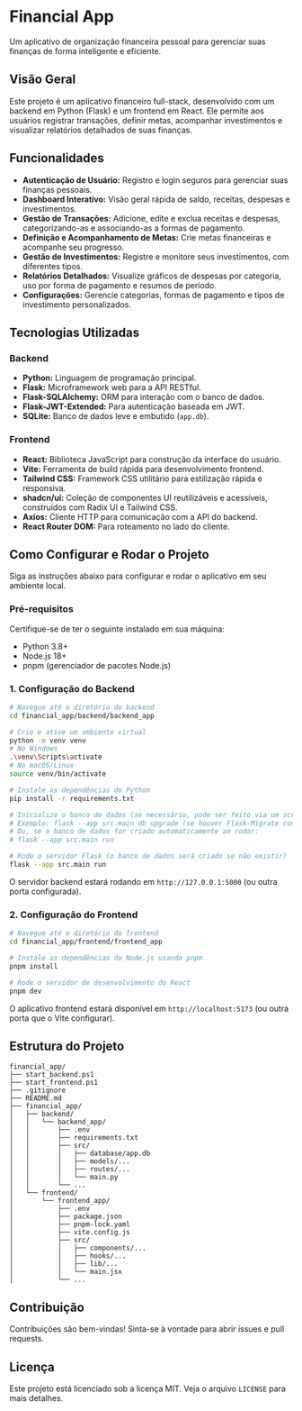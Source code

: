 # Financial App

Um aplicativo de organização financeira pessoal para gerenciar suas finanças de forma inteligente e eficiente.

## Visão Geral

Este projeto é um aplicativo financeiro full-stack, desenvolvido com um backend em Python (Flask) e um frontend em React. Ele permite aos usuários registrar transações, definir metas, acompanhar investimentos e visualizar relatórios detalhados de suas finanças.

## Funcionalidades

- **Autenticação de Usuário:** Registro e login seguros para gerenciar suas finanças pessoais.
- **Dashboard Interativo:** Visão geral rápida de saldo, receitas, despesas e investimentos.
- **Gestão de Transações:** Adicione, edite e exclua receitas e despesas, categorizando-as e associando-as a formas de pagamento.
- **Definição e Acompanhamento de Metas:** Crie metas financeiras e acompanhe seu progresso.
- **Gestão de Investimentos:** Registre e monitore seus investimentos, com diferentes tipos.
- **Relatórios Detalhados:** Visualize gráficos de despesas por categoria, uso por forma de pagamento e resumos de período.
- **Configurações:** Gerencie categorias, formas de pagamento e tipos de investimento personalizados.

## Tecnologias Utilizadas

### Backend
- **Python:** Linguagem de programação principal.
- **Flask:** Microframework web para a API RESTful.
- **Flask-SQLAlchemy:** ORM para interação com o banco de dados.
- **Flask-JWT-Extended:** Para autenticação baseada em JWT.
- **SQLite:** Banco de dados leve e embutido (`app.db`).

### Frontend
- **React:** Biblioteca JavaScript para construção da interface do usuário.
- **Vite:** Ferramenta de build rápida para desenvolvimento frontend.
- **Tailwind CSS:** Framework CSS utilitário para estilização rápida e responsiva.
- **shadcn/ui:** Coleção de componentes UI reutilizáveis e acessíveis, construídos com Radix UI e Tailwind CSS.
- **Axios:** Cliente HTTP para comunicação com a API do backend.
- **React Router DOM:** Para roteamento no lado do cliente.

## Como Configurar e Rodar o Projeto

Siga as instruções abaixo para configurar e rodar o aplicativo em seu ambiente local.

### Pré-requisitos

Certifique-se de ter o seguinte instalado em sua máquina:
- Python 3.8+
- Node.js 18+
- pnpm (gerenciador de pacotes Node.js)

### 1. Configuração do Backend

```bash
# Navegue até o diretório do backend
cd financial_app/backend/backend_app

# Crie e ative um ambiente virtual
python -m venv venv
# No Windows
.\venv\Scripts\activate
# No macOS/Linux
source venv/bin/activate

# Instale as dependências do Python
pip install -r requirements.txt

# Inicialize o banco de dados (se necessário, pode ser feito via um script de migração ou ao rodar a aplicação pela primeira vez)
# Exemplo: flask --app src.main db upgrade (se houver Flask-Migrate configurado)
# Ou, se o banco de dados for criado automaticamente ao rodar:
# flask --app src.main run

# Rode o servidor Flask (o banco de dados será criado se não existir)
flask --app src.main run
```

O servidor backend estará rodando em `http://127.0.0.1:5000` (ou outra porta configurada).

### 2. Configuração do Frontend

```bash
# Navegue até o diretório do frontend
cd financial_app/frontend/frontend_app

# Instale as dependências do Node.js usando pnpm
pnpm install

# Rode o servidor de desenvolvimento do React
pnpm dev
```

O aplicativo frontend estará disponível em `http://localhost:5173` (ou outra porta que o Vite configurar).

## Estrutura do Projeto

```
financial_app/
├── start_backend.ps1
├── start_frontend.ps1
├── .gitignore
├── README.md
├── financial_app/
│   ├── backend/
│   │   └── backend_app/
│   │       ├── .env
│   │       ├── requirements.txt
│   │       ├── src/
│   │       │   ├── database/app.db
│   │       │   ├── models/...
│   │       │   ├── routes/...
│   │       │   └── main.py
│   │       └── ...
│   └── frontend/
│       └── frontend_app/
│           ├── .env
│           ├── package.json
│           ├── pnpm-lock.yaml
│           ├── vite.config.js
│           ├── src/
│           │   ├── components/...
│           │   ├── hooks/...
│           │   ├── lib/...
│           │   └── main.jsx
│           └── ...
```

## Contribuição

Contribuições são bem-vindas! Sinta-se à vontade para abrir issues e pull requests.

## Licença

Este projeto está licenciado sob a licença MIT. Veja o arquivo `LICENSE` para mais detalhes.
